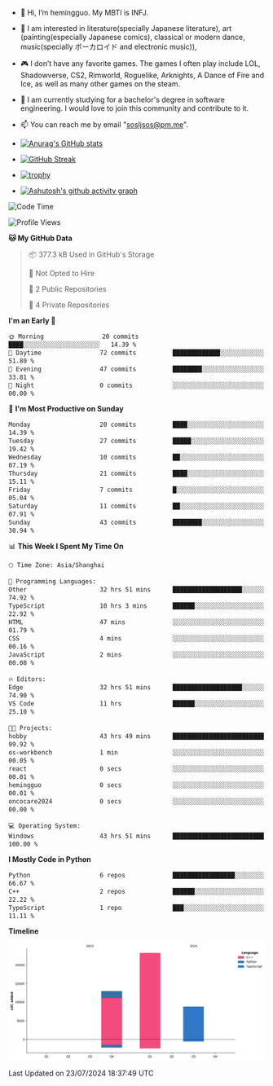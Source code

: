 - 👋 Hi, I’m hemingguo. My MBTI is INFJ.
- 🎨 I am interested in literature(specially Japanese literature), art (painting(especially Japanese comics), classical or modern dance, music(specially ボーカロイド and electronic music)),
- 🎮 I don’t have any favorite games. The games I often play include LOL, Shadowverse, CS2, Rimworld, Roguelike, Arknights, A Dance of Fire and Ice, as well as many other games on the steam.
- 🌱 I am currently studying for a bachelor's degree in software engineering. I would love to join this community and contribute to it.

- 📫 You can reach me by email "sosljsos@pm.me".


- [![Anurag's GitHub stats](https://github-readme-stats.vercel.app/api?username=hemingguo&show_icons=true&count_private=true&theme=aura&hide_border=true&icon_color=FF4500&text_color=76EE00)](https://github.com/anuraghazra/github-readme-stats)
  
- [![GitHub Streak](https://github-readme-streak-stats.herokuapp.com/?user=hemingguo&hide_border=true&theme=tokyonight)](https://git.io/streak-stats)
  
- [![trophy](https://github-profile-trophy.vercel.app/?username=hemingguo&theme=dracula)](https://github.com/ryo-ma/github-profile-trophy)
- [![Ashutosh's github activity graph](https://github-readme-activity-graph.vercel.app/graph?username=hemingguo&theme=tokyo-night&hide_border=true)](https://github.com/ashutosh00710/github-readme-activity-graph)
<!--START_SECTION:waka-->
![Code Time](http://img.shields.io/badge/Code%20Time-1%2C089%20hrs%206%20mins-blue)

![Profile Views](http://img.shields.io/badge/Profile%20Views-3-blue)

**🐱 My GitHub Data** 

> 📦 377.3 kB Used in GitHub's Storage 
 > 
> 🚫 Not Opted to Hire
 > 
> 📜 2 Public Repositories 
 > 
> 🔑 4 Private Repositories 
 > 
**I'm an Early 🐤** 

```text
🌞 Morning                20 commits          ████░░░░░░░░░░░░░░░░░░░░░   14.39 % 
🌆 Daytime                72 commits          █████████████░░░░░░░░░░░░   51.80 % 
🌃 Evening                47 commits          ████████░░░░░░░░░░░░░░░░░   33.81 % 
🌙 Night                  0 commits           ░░░░░░░░░░░░░░░░░░░░░░░░░   00.00 % 
```
📅 **I'm Most Productive on Sunday** 

```text
Monday                   20 commits          ████░░░░░░░░░░░░░░░░░░░░░   14.39 % 
Tuesday                  27 commits          █████░░░░░░░░░░░░░░░░░░░░   19.42 % 
Wednesday                10 commits          ██░░░░░░░░░░░░░░░░░░░░░░░   07.19 % 
Thursday                 21 commits          ████░░░░░░░░░░░░░░░░░░░░░   15.11 % 
Friday                   7 commits           █░░░░░░░░░░░░░░░░░░░░░░░░   05.04 % 
Saturday                 11 commits          ██░░░░░░░░░░░░░░░░░░░░░░░   07.91 % 
Sunday                   43 commits          ████████░░░░░░░░░░░░░░░░░   30.94 % 
```


📊 **This Week I Spent My Time On** 

```text
🕑︎ Time Zone: Asia/Shanghai

💬 Programming Languages: 
Other                    32 hrs 51 mins      ███████████████████░░░░░░   74.92 % 
TypeScript               10 hrs 3 mins       ██████░░░░░░░░░░░░░░░░░░░   22.92 % 
HTML                     47 mins             ░░░░░░░░░░░░░░░░░░░░░░░░░   01.79 % 
CSS                      4 mins              ░░░░░░░░░░░░░░░░░░░░░░░░░   00.16 % 
JavaScript               2 mins              ░░░░░░░░░░░░░░░░░░░░░░░░░   00.08 % 

🔥 Editors: 
Edge                     32 hrs 51 mins      ███████████████████░░░░░░   74.90 % 
VS Code                  11 hrs              ██████░░░░░░░░░░░░░░░░░░░   25.10 % 

🐱‍💻 Projects: 
hobby                    43 hrs 49 mins      █████████████████████████   99.92 % 
os-workbench             1 min               ░░░░░░░░░░░░░░░░░░░░░░░░░   00.05 % 
react                    0 secs              ░░░░░░░░░░░░░░░░░░░░░░░░░   00.01 % 
hemingguo                0 secs              ░░░░░░░░░░░░░░░░░░░░░░░░░   00.01 % 
oncocare2024             0 secs              ░░░░░░░░░░░░░░░░░░░░░░░░░   00.00 % 

💻 Operating System: 
Windows                  43 hrs 51 mins      █████████████████████████   100.00 % 
```

**I Mostly Code in Python** 

```text
Python                   6 repos             █████████████████░░░░░░░░   66.67 % 
C++                      2 repos             ██████░░░░░░░░░░░░░░░░░░░   22.22 % 
TypeScript               1 repo              ███░░░░░░░░░░░░░░░░░░░░░░   11.11 % 
```



**Timeline**

![Lines of Code chart](https://raw.githubusercontent.com/hemingguo/hemingguo/main/assets/bar_graph.png)


 Last Updated on 23/07/2024 18:37:49 UTC
<!--END_SECTION:waka-->
<!---
hemingguo/hemingguo is a ✨ special ✨ repository because its `README.md` (this file) appears on your GitHub profile.
You can click the Preview link to take a look at your changes.
--->
